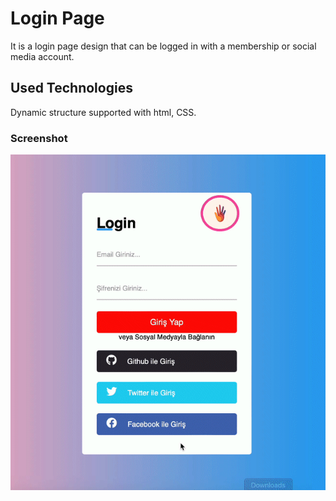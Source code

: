 <h1>Login Page</h1>

It is a login page design that can be logged in with a membership or social media account.

<h2>Used Technologies</h2>
Dynamic structure supported with html, CSS.

<h3>Screenshot</h3>

![](screen.gif)
